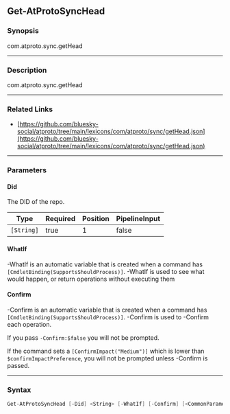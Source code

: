 Get-AtProtoSyncHead
-------------------




### Synopsis
com.atproto.sync.getHead



---


### Description

com.atproto.sync.getHead



---


### Related Links
* [https://github.com/bluesky-social/atproto/tree/main/lexicons/com/atproto/sync/getHead.json](https://github.com/bluesky-social/atproto/tree/main/lexicons/com/atproto/sync/getHead.json)





---


### Parameters
#### **Did**

The DID of the repo.






|Type      |Required|Position|PipelineInput|
|----------|--------|--------|-------------|
|`[String]`|true    |1       |false        |



#### **WhatIf**
-WhatIf is an automatic variable that is created when a command has ```[CmdletBinding(SupportsShouldProcess)]```.
-WhatIf is used to see what would happen, or return operations without executing them
#### **Confirm**
-Confirm is an automatic variable that is created when a command has ```[CmdletBinding(SupportsShouldProcess)]```.
-Confirm is used to -Confirm each operation.

If you pass ```-Confirm:$false``` you will not be prompted.


If the command sets a ```[ConfirmImpact("Medium")]``` which is lower than ```$confirmImpactPreference```, you will not be prompted unless -Confirm is passed.



---


### Syntax
```PowerShell
Get-AtProtoSyncHead [-Did] <String> [-WhatIf] [-Confirm] [<CommonParameters>]
```
